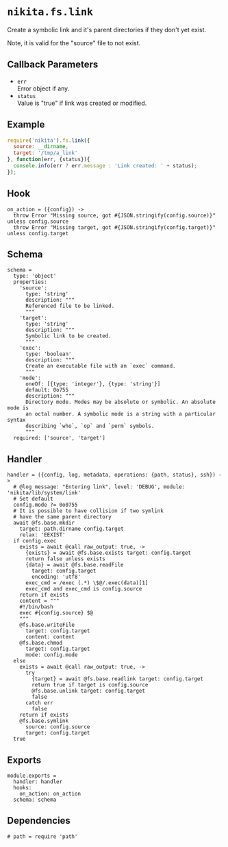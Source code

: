
# `nikita.fs.link`

Create a symbolic link and it's parent directories if they don't yet
exist.

Note, it is valid for the "source" file to not exist.

## Callback Parameters

* `err`   
  Error object if any.   
* `status`   
  Value is "true" if link was created or modified.   

## Example

```js
require('nikita').fs.link({
  source: __dirname,
  target: '/tmp/a_link'
}, function(err, {status}){
  console.info(err ? err.message : 'Link created: ' + status);
});
```

## Hook

    on_action = ({config}) ->
      throw Error "Missing source, got #{JSON.stringify(config.source)}" unless config.source
      throw Error "Missing target, got #{JSON.stringify(config.target)}" unless config.target

## Schema

    schema =
      type: 'object'
      properties:
        'source':
          type: 'string'
          description: """
          Referenced file to be linked.
          """
        'target':
          type: 'string'
          description: """
          Symbolic link to be created.   
          """
        'exec':
          type: 'boolean'
          description: """
          Create an executable file with an `exec` command.   
          """
        'mode':
          oneOf: [{type: 'integer'}, {type: 'string'}]
          default: 0o755
          description: """
          Directory mode. Modes may be absolute or symbolic. An absolute mode is
          an octal number. A symbolic mode is a string with a particular syntax
          describing `who`, `op` and `perm` symbols.
          """
      required: ['source', 'target']

## Handler

    handler = ({config, log, metadata, operations: {path, status}, ssh}) ->
      # @log message: "Entering link", level: 'DEBUG', module: 'nikita/lib/system/link'
      # Set default
      config.mode ?= 0o0755
      # It is possible to have collision if two symlink
      # have the same parent directory
      await @fs.base.mkdir
        target: path.dirname config.target
        relax: 'EEXIST'
      if config.exec
        exists = await @call raw_output: true, ->
          {exists} = await @fs.base.exists target: config.target
          return false unless exists
          {data} = await @fs.base.readFile
            target: config.target
            encoding: 'utf8'
          exec_cmd = /exec (.*) \$@/.exec(data)[1]
          exec_cmd and exec_cmd is config.source
        return if exists
        content = """
        #!/bin/bash
        exec #{config.source} $@
        """
        @fs.base.writeFile
          target: config.target
          content: content
        @fs.base.chmod
          target: config.target
          mode: config.mode
      else
        exists = await @call raw_output: true, ->
          try
            {target} = await @fs.base.readlink target: config.target
            return true if target is config.source
            @fs.base.unlink target: config.target
            false
          catch err
            false
        return if exists
        @fs.base.symlink
          source: config.source
          target: config.target
      true

## Exports

    module.exports =
      handler: handler
      hooks:
        on_action: on_action
      schema: schema

## Dependencies

    # path = require 'path'
